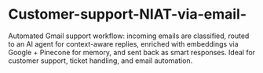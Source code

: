 # Customer-support-NIAT-via-email-
Automated Gmail support workflow: incoming emails are classified, routed to an AI agent for context-aware replies, enriched with embeddings via Google + Pinecone for memory, and sent back as smart responses. Ideal for customer support, ticket handling, and email automation.
